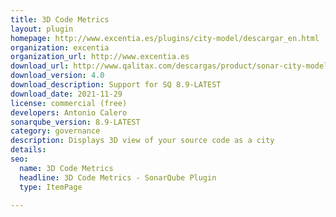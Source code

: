 ```yaml
---
title: 3D Code Metrics
layout: plugin
homepage: http://www.excentia.es/plugins/city-model/descargar_en.html
organization: excentia
organization_url: http://www.excentia.es
download_url: http://www.qalitax.com/descargas/product/sonar-city-model-plugin-4.0.jar?customerSurnames=update-center&customerCompany=sonar-update-center&customerName=sonarqube&customerEmail=downloads@excentia.es
download_version: 4.0
download_description: Support for SQ 8.9-LATEST
download_date: 2021-11-29
license: commercial (free)
developers: Antonio Calero
sonarqube_version: 8.9-LATEST
category: governance
description: Displays 3D view of your source code as a city
details: 
seo: 
  name: 3D Code Metrics
  headline: 3D Code Metrics - SonarQube Plugin
  type: ItemPage

---
```


